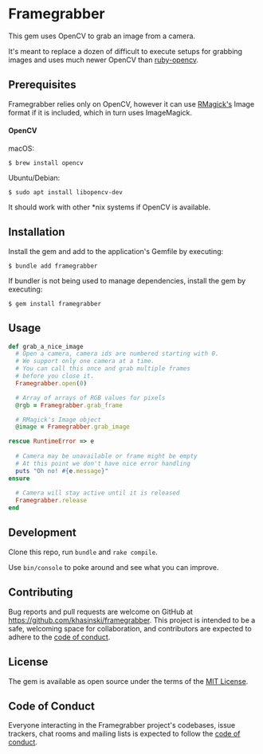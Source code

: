 # Framegrabber

This gem uses OpenCV to grab an image from a camera. 

It's meant to replace a dozen of difficult to execute setups 
for grabbing images and uses much newer OpenCV than [ruby-opencv](https://github.com/ruby-opencv/ruby-opencv).

## Prerequisites

Framegrabber relies only on OpenCV, however it can use [RMagick's](https://github.com/rmagick/rmagick) 
Image format if it is included, which in turn uses ImageMagick.

#### OpenCV

macOS:

```
$ brew install opencv
```

Ubuntu/Debian:

```
$ sudo apt install libopencv-dev
```

It should work with other *nix systems if OpenCV is available.

## Installation

Install the gem and add to the application's Gemfile by executing:

    $ bundle add framegrabber

If bundler is not being used to manage dependencies, install the gem by executing:

    $ gem install framegrabber

## Usage

```ruby
def grab_a_nice_image
  # Open a camera, camera ids are numbered starting with 0.
  # We support only one camera at a time.
  # You can call this once and grab multiple frames 
  # before you close it.
  Framegrabber.open(0)

  # Array of arrays of RGB values for pixels
  @rgb = Framegrabber.grab_frame

  # RMagick's Image object
  @image = Framegrabber.grab_image

rescue RuntimeError => e
  
  # Camera may be unavailable or frame might be empty
  # At this point we don't have nice error handling
  puts "Oh no! #{e.message}"
ensure
  
  # Camera will stay active until it is released
  Framegrabber.release 
end
```

## Development

Clone this repo, run `bundle` and `rake compile`. 

Use `bin/console` to poke around and see what you can improve.

## Contributing

Bug reports and pull requests are welcome on GitHub at https://github.com/khasinski/framegrabber. This project is intended to be a safe, welcoming space for collaboration, and contributors are expected to adhere to the [code of conduct](https://github.com/khasinski/framegrabber/blob/master/CODE_OF_CONDUCT.md).

## License

The gem is available as open source under the terms of the [MIT License](https://opensource.org/licenses/MIT).

## Code of Conduct

Everyone interacting in the Framegrabber project's codebases, issue trackers, chat rooms and mailing lists is expected to follow the [code of conduct](https://github.com/khasinski/framegrabber/blob/master/CODE_OF_CONDUCT.md).

